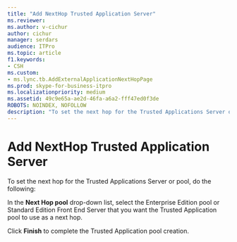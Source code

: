 ```yaml
---
title: "Add NextHop Trusted Application Server"
ms.reviewer: 
ms.author: v-cichur
author: cichur
manager: serdars
audience: ITPro
ms.topic: article
f1.keywords:
- CSH
ms.custom:
- ms.lync.tb.AddExternalApplicationNextHopPage
ms.prod: skype-for-business-itpro
ms.localizationpriority: medium
ms.assetid: 49c9e65a-ae2d-46fa-a6a2-fff47ed0f3de
ROBOTS: NOINDEX, NOFOLLOW
description: "To set the next hop for the Trusted Applications Server or pool, do the following:"
---
```


# Add NextHop Trusted Application Server
 
To set the next hop for the Trusted Applications Server or pool, do the following:
  
In the **Next Hop pool** drop-down list, select the Enterprise Edition pool or Standard Edition Front End Server that you want the Trusted Application pool to use as a next hop.
  
Click **Finish** to complete the Trusted Application pool creation.
  

